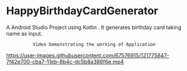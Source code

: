 # HappyBirthdayCardGenerator
A Android Studio Project using Kotlin . It generates birthday card taking name as input.

              Video Demonstrating the working of Application

https://user-images.githubusercontent.com/67576915/121775847-7f42e700-cba7-11eb-8b4c-dc5b8a386f6e.mp4
